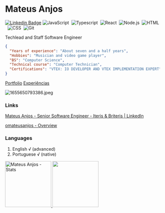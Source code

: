 # Mateus Anjos

[![Linkedin Badge](https://img.shields.io/badge/-LinkedIn-blue?style=flat-square&logo=Linkedin&logoColor=white&link=https://www.linkedin.com/in/mateus-anjos/)](https://www.linkedin.com/in/mateus-anjos/)
![JavaScript](https://img.shields.io/badge/-JavaScript-333333?style=flat&logo=javascript)&nbsp;
![Typescript](https://img.shields.io/badge/-typescript-333333?style=flat&logo=typescript)&nbsp;
![React](https://img.shields.io/badge/-React-333333?style=flat&logo=react)&nbsp;
![Node.js](https://img.shields.io/badge/-Node.js-333333?style=flat&logo=node.js)&nbsp;
![HTML](https://img.shields.io/badge/-HTML-333333?style=flat&logo=HTML5)&nbsp;
![CSS](https://img.shields.io/badge/-CSS-333333?style=flat&logo=CSS3&logoColor=1572B6)&nbsp;
![Git](https://img.shields.io/badge/-PWA-333333?style=flat&logo=pwa)&nbsp;

Techlead and Staff Software Engineer

```json
{
  "Years of experience": "About seven and a half years",
  "Hobbies": "Musician and video game player",
  "BS": "Computer Science",
  "Technical course": "Computer Technician",
  "Certifications": "VTEX: IO DEVELOPER AND VTEX IMPLEMENTATION EXPERT"
}
```

[Portfolio](https://mateusanjos.notion.site/Mateus-Anjos-70ae2681c48f4e13b4ca5b42dc9ef96a)
[Experiências](https://www.notion.so/1109411037c0472486dc2fb02bf68ec8)

![1655650793386.jpeg](Mateus%20Anjos%20d716787239ca4c719d9c63523ea1feef/1655650793386.jpeg)

### Links

[Mateus Anjos - Senior Software Engineer - Iteris & Briteris | LinkedIn](https://www.linkedin.com/in/mateus-anjos/?locale=en_US)

[omateusanjos - Overview](https://github.com/omateusanjos)

### Languages

1. English √ (advanced)
2. Portuguese √ (native)


<p align="left">
  <a href="https://github.com/clsjunnior">
   <img height="150em" alt="Mateus Anjos - Stats" src="https://github-readme-stats-eight-theta.vercel.app/api?username=omateusanjos&show_icons=true&theme=react&include_all_commits=true&count_private=true&hide=issues,contribs" />

   <img height="150em" src="https://github-readme-stats.vercel.app/api/top-langs/?username=omateusanjos&&layout=compact&theme=react" />
   </a>
 </p>
